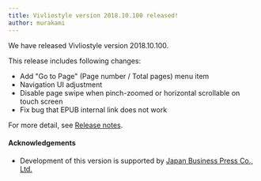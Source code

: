 ```yaml
---
title: Vivliostyle version 2018.10.100 released!
author: murakami
---
```


We have released Vivliostyle version 2018.10.100.

This release includes following changes:

- Add "Go to Page" (Page number / Total pages) menu item
- Navigation UI adjustment
- Disable page swipe when pinch-zoomed or horizontal scrollable on touch screen
- Fix bug that EPUB internal link does not work

For more detail, see [Release notes](https://github.com/vivliostyle/vivliostyle.js/releases).

#### Acknowledgements

- Development of this version is supported by [Japan Business Press Co., Ltd.](https://www.jbpress.co.jp/)